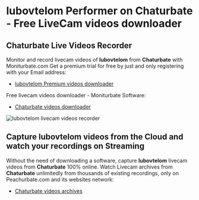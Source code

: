 # lubovtelom Performer on Chaturbate - Free LiveCam videos downloader

## Chaturbate Live Videos Recorder

Monitor and record livecam videos of **lubovtelom** from **Chaturbate** with Moniturbate.com
Get a premium trial for free by just and only registering with your Email address:
* [lubovtelom Premium videos downloader](https://moniturbate.com/request-demo-licence-key.html)

Free livecam videos downloader - Moniturbate Software:
* [Chaturbate videos downloader](https://moniturbate.com/moniturbate-download-software.html)

![lubovtelom livecam videos recorder](https://peachurnet.com/templates/moniturbate-software.png)


## Capture lubovtelom videos from the Cloud and watch your recordings on Streaming

Without the need of downloading a software, capture **lubovtelom** livecam videos from **Chaturbate** 100% online.
Watch Livecam archives from **Chaturbate** unlimitedly from thousands of existing recordings, only on Peachurbate.com and its websites network:
* [Chaturbate videos archives](https://peachurnet.com/)